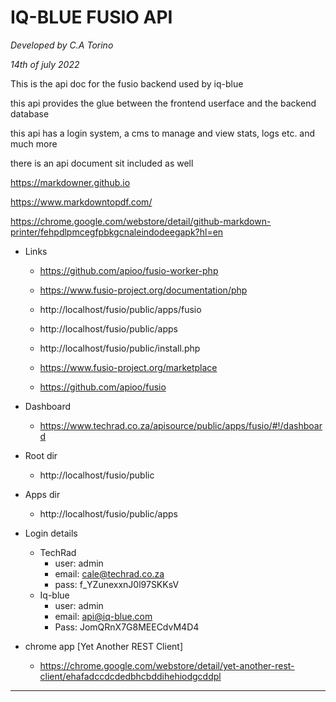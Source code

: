 # IQ-BLUE FUSIO API

_Developed by C.A Torino_

_14th of july 2022_

This is the api doc for the fusio backend used by iq-blue

this api provides the glue between the frontend userface and the backend database

this api has a login system, a cms to manage and view stats, logs etc. and much more

there is an api document sit included as well

https://markdowner.github.io

https://www.markdowntopdf.com/

https://chrome.google.com/webstore/detail/github-markdown-printer/fehpdlpmcegfpbkgcnaleindodeegapk?hl=en

- Links
    - https://github.com/apioo/fusio-worker-php

    - https://www.fusio-project.org/documentation/php

    - http://localhost/fusio/public/apps/fusio

    - http://localhost/fusio/public/apps

    - http://localhost/fusio/public/install.php

    - https://www.fusio-project.org/marketplace

    - https://github.com/apioo/fusio

- Dashboard
    - https://www.techrad.co.za/apisource/public/apps/fusio/#!/dashboard
- Root dir
    - http://localhost/fusio/public
- Apps dir
    - http://localhost/fusio/public/apps

- Login details
    - TechRad
        - user: admin
        - email: cale@techrad.co.za
        - pass: f_YZunexxnJ0l97SKKsV
    - Iq-blue
        - user: admin
        - email: api@iq-blue.com
        - Pass: JomQRnX7G8MEECdvM4D4

- chrome app [Yet Another REST Client]
  - https://chrome.google.com/webstore/detail/yet-another-rest-client/ehafadccdcdedbhcbddihehiodgcddpl

---